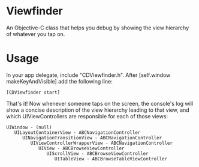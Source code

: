 Viewfinder
==========

An Objective-C class that helps you debug by showing the view hierarchy of whatever you tap on.

Usage
==========

In your app delegate, include "CDViewfinder.h". After [self.window makeKeyAndVisible] add the following line:

    [CDViewfinder start]

That's it! Now whenever someone taps on the screen, the console's log will show a concise description of the view hierarchy leading to that view, and which UIViewControllers are responsible for each of those views:

    UIWindow - (null)
       UILayoutContainerView - ABCNavigationController
          UINavigationTransitionView - ABCNavigationController
             UIViewControllerWrapperView - ABCNavigationController
                UIView - ABCBrowseViewController
                   UIScrollView - ABCBrowseViewController
                      UITableView - ABCBrowseTableViewController

